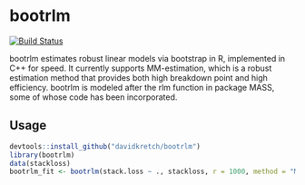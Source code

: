 # bootrlm

[![Build Status](https://travis-ci.org/davidkretch/bootrlm.svg?branch=master)](https://travis-ci.org/davidkretch/bootrlm)

bootrlm estimates robust linear models via bootstrap in R, implemented in C++ 
for speed. It currently supports MM-estimation, which is a robust estimation 
method that provides both high breakdown point and high efficiency. bootrlm 
is modeled after the rlm function in package MASS, some of whose code has been 
incorporated.

## Usage

```R
devtools::install_github("davidkretch/bootrlm")
library(bootrlm)
data(stackloss)
bootrlm_fit <- bootrlm(stack.loss ~ ., stackloss, r = 1000, method = "MM")
``` 
